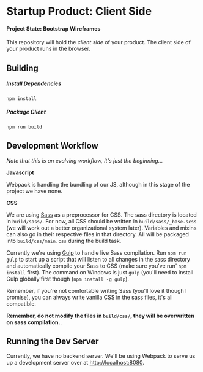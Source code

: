 # Startup Product: Client Side
#### Project State: Bootstrap Wireframes

This repository will hold the *client side* of your product. The client
side of your product runs in the browser.

## Building

##### Install Dependencies
`npm install`

##### Package Client
`npm run build`

## Development Workflow
_Note that this is an evolving workflow, it's just the beginning..._

**Javascript**

Webpack is handling the bundling of our JS, although in this stage of the project we have none.

**CSS**

We are using [Sass](http://sass-lang.com) as a preprocessor for CSS. The sass directory is located in `build/sass/`. For now, all CSS should be written in `build/sass/_base.scss` (we will work out a better organizational system later). Variables and mixins can also go in their respective files in that directory. All will be packaged into `build/css/main.css` during the build task.

Currently we're using [Gulp](http://gulpjs.com) to handle live Sass compilation. Run `npm run gulp` to start up a script that will listen to all changes in the sass directory and automatically compile your Sass to CSS (make sure you've run' `npm install` first). The command on Windows is just `gulp` (you'll need to install Gulp globally first though (`npm install -g gulp`).

Remember, if you're not comfortable writing Sass (you'll love it though I promise), you can always write vanilla CSS in the sass files, it's all compatible.

**Remember, do not modify the files in `build/css/`, they will be overwritten on sass compilation.**.

## Running the Dev Server

Currently, we have no backend server. We'll be using Webpack to serve us up a development server over at [http://localhost:8080](http://localhost:8080).
